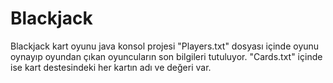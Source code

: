 # Blackjack
Blackjack kart oyunu java konsol projesi
"Players.txt" dosyası içinde oyunu oynayıp oyundan çıkan oyuncuların son bilgileri tutuluyor.
"Cards.txt" içinde ise kart destesindeki her kartın adı ve değeri var.
